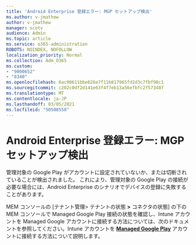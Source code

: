 ```yaml
---
title: 'Android Enterprise 登録エラー: MGP セットアップ検出'
ms.author: v-jmathew
author: v-jmathew
manager: scotv
audience: Admin
ms.topic: article
ms.service: o365-administration
ROBOTS: NOINDEX, NOFOLLOW
localization_priority: Normal
ms.collection: Adm_O365
ms.custom:
- "9000652"
- "8340"
ms.openlocfilehash: 6ac90611bbe626e7f11b817965fd2d3c7fbf98c1
ms.sourcegitcommit: c202c0df2d141e63f4f7eb13a56efbfc2f57348f
ms.translationtype: MT
ms.contentlocale: ja-JP
ms.lasthandoff: 03/05/2021
ms.locfileid: "50508558"
---
```

# <a name="android-enterprise-enrollment-error-mgp-set-up-detection"></a>Android Enterprise 登録エラー: MGP セットアップ検出

管理対象の Google Play がアカウントに設定されていないか、または切断されていることが検出されました。 これにより、管理対象の Google Play の接続が必要な場合には、Android Enterprise のシナリオでデバイスの登録に失敗することがあります。

MEM コンソールの [テナント管理> テナントの状態 **>** コネクタの状態] の下の MEM コンソールで Managed Google Play 接続の状態を確認し、Intune アカウントを Managed Google アカウントに接続する方法については、次のドキュメントを参照してください。Intune アカウントを **[Managed Google Play](https://docs.microsoft.com/mem/intune/enrollment/connect-intune-android-enterprise)** アカウントに接続する方法について説明します。
